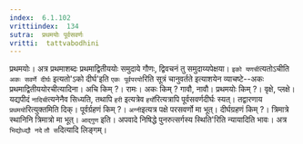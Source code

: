 ```yaml
---
index:  6.1.102
vrittiindex:  134
sutra:  प्रथमयोः पूर्वसवर्णः
vritti:  tattvabodhini 
---
```


प्रथमयोः। अत्र प्रथमाशब्दः प्रथमाद्वितीययोः समुदाये गौणः, द्विवचनं तु समुदाय्यपेक्षया। `इको यणची`त्यतोऽचीति `अकः सवर्णे दीर्घः` इत्यतो'ऽको दीर्घ'इति `एकः पूर्वपरयो`रिति सूत्रं चानुवर्तते इत्याशयेन व्याचष्टे--अकः प्रथमाद्वितीययोरचीत्यादिना। अचि किम् ?। रामः। अकः किम् ? गावौ, नावौ। प्रथमयोः किम् ?। वृक्षे, प्लक्षे। यद्यपीदं `नादिची`त्यनेनैव सिध्यति, तथापि `हरी` इत्यत्रेव `हर्यो`रित्यत्रापि पूर्वसवर्णदीर्घः स्यत्। तद्वारणाय `प्रथमयो`रित्युक्तमिति दिक्। पूर्वर्ग्रहणं किम् ?। `अग्नी`इत्यत्र पक्षे परसवर्णो मा भूत्। दीर्घग्रहणं किम् ?। त्रिमात्रे स्थानिनि त्रिमात्रो मा भूत्। `आद्गुण` इति। अपवादे निषिद्धे पुनरुत्सर्गस्य स्थिति'रिति न्यायादिति भावः। अत्र `भिद्योध्द्यौ नदे` `तौ स`दित्यादि लिङ्गम्। 


